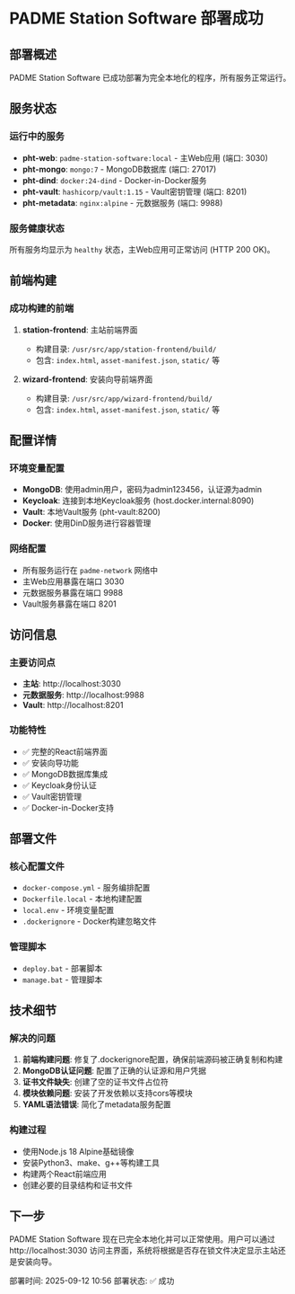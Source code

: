 # PADME Station Software 部署成功

## 部署概述

PADME Station Software 已成功部署为完全本地化的程序，所有服务正常运行。

## 服务状态

### 运行中的服务
- **pht-web**: `padme-station-software:local` - 主Web应用 (端口: 3030)
- **pht-mongo**: `mongo:7` - MongoDB数据库 (端口: 27017)
- **pht-dind**: `docker:24-dind` - Docker-in-Docker服务
- **pht-vault**: `hashicorp/vault:1.15` - Vault密钥管理 (端口: 8201)
- **pht-metadata**: `nginx:alpine` - 元数据服务 (端口: 9988)

### 服务健康状态
所有服务均显示为 `healthy` 状态，主Web应用可正常访问 (HTTP 200 OK)。

## 前端构建

### 成功构建的前端
1. **station-frontend**: 主站前端界面
   - 构建目录: `/usr/src/app/station-frontend/build/`
   - 包含: `index.html`, `asset-manifest.json`, `static/` 等

2. **wizard-frontend**: 安装向导前端界面
   - 构建目录: `/usr/src/app/wizard-frontend/build/`
   - 包含: `index.html`, `asset-manifest.json`, `static/` 等

## 配置详情

### 环境变量配置
- **MongoDB**: 使用admin用户，密码为admin123456，认证源为admin
- **Keycloak**: 连接到本地Keycloak服务 (host.docker.internal:8090)
- **Vault**: 本地Vault服务 (pht-vault:8200)
- **Docker**: 使用DinD服务进行容器管理

### 网络配置
- 所有服务运行在 `padme-network` 网络中
- 主Web应用暴露在端口 3030
- 元数据服务暴露在端口 9988
- Vault服务暴露在端口 8201

## 访问信息

### 主要访问点
- **主站**: http://localhost:3030
- **元数据服务**: http://localhost:9988
- **Vault**: http://localhost:8201

### 功能特性
- ✅ 完整的React前端界面
- ✅ 安装向导功能
- ✅ MongoDB数据库集成
- ✅ Keycloak身份认证
- ✅ Vault密钥管理
- ✅ Docker-in-Docker支持

## 部署文件

### 核心配置文件
- `docker-compose.yml` - 服务编排配置
- `Dockerfile.local` - 本地构建配置
- `local.env` - 环境变量配置
- `.dockerignore` - Docker构建忽略文件

### 管理脚本
- `deploy.bat` - 部署脚本
- `manage.bat` - 管理脚本

## 技术细节

### 解决的问题
1. **前端构建问题**: 修复了.dockerignore配置，确保前端源码被正确复制和构建
2. **MongoDB认证问题**: 配置了正确的认证源和用户凭据
3. **证书文件缺失**: 创建了空的证书文件占位符
4. **模块依赖问题**: 安装了开发依赖以支持cors等模块
5. **YAML语法错误**: 简化了metadata服务配置

### 构建过程
- 使用Node.js 18 Alpine基础镜像
- 安装Python3、make、g++等构建工具
- 构建两个React前端应用
- 创建必要的目录结构和证书文件

## 下一步

PADME Station Software 现在已完全本地化并可以正常使用。用户可以通过 http://localhost:3030 访问主界面，系统将根据是否存在锁文件决定显示主站还是安装向导。

部署时间: 2025-09-12 10:56
部署状态: ✅ 成功